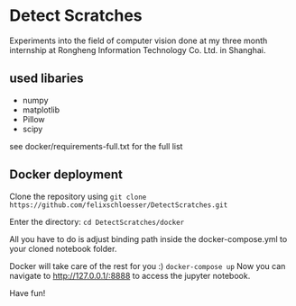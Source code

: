 # Detect Scratches
Experiments into the field of computer vision done at my three month internship at Rongheng Information Technology Co. Ltd. in Shanghai.

## used libaries
* numpy
* matplotlib
* Pillow
* scipy

see docker/requirements-full.txt for the full list


## Docker deployment
Clone the repository using
`git clone https://github.com/felixschloesser/DetectScratches.git`

Enter the directory: `cd DetectScratches/docker`

All you have to do is adjust binding path inside the docker-compose.yml to your cloned notebook folder.

Docker will take care of the rest for you :)
`docker-compose up`
Now you can navigate to http://127.0.0.1/:8888 to access the jupyter notebook.

Have fun!
